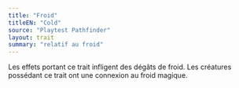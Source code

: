```yaml
---
title: "Froid"
titleEN: "Cold"
source: "Playtest Pathfinder"
layout: trait
summary: "relatif au froid"
---
```


Les effets portant ce trait infligent des dégâts de froid. Les créatures possédant ce trait ont une connexion au froid magique.
